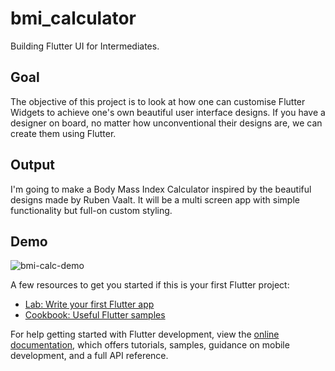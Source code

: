 # bmi_calculator

Building Flutter UI for Intermediates.

## Goal
The objective of this project is to look at how one can customise Flutter Widgets to achieve one's own beautiful user interface designs. If you have a designer on board, no matter how unconventional their designs are, we can create them using Flutter.

## Output
I'm going to make a Body Mass Index Calculator inspired by the beautiful designs made by Ruben Vaalt. It will be a multi screen app with simple functionality but full-on custom styling.

## Demo
![bmi-calc-demo](https://user-images.githubusercontent.com/92988853/192328186-08aabf32-33ce-4bab-8f6c-919887de7cc0.gif)


A few resources to get you started if this is your first Flutter project:

- [Lab: Write your first Flutter app](https://docs.flutter.dev/get-started/codelab)
- [Cookbook: Useful Flutter samples](https://docs.flutter.dev/cookbook)

For help getting started with Flutter development, view the
[online documentation](https://docs.flutter.dev/), which offers tutorials,
samples, guidance on mobile development, and a full API reference.
